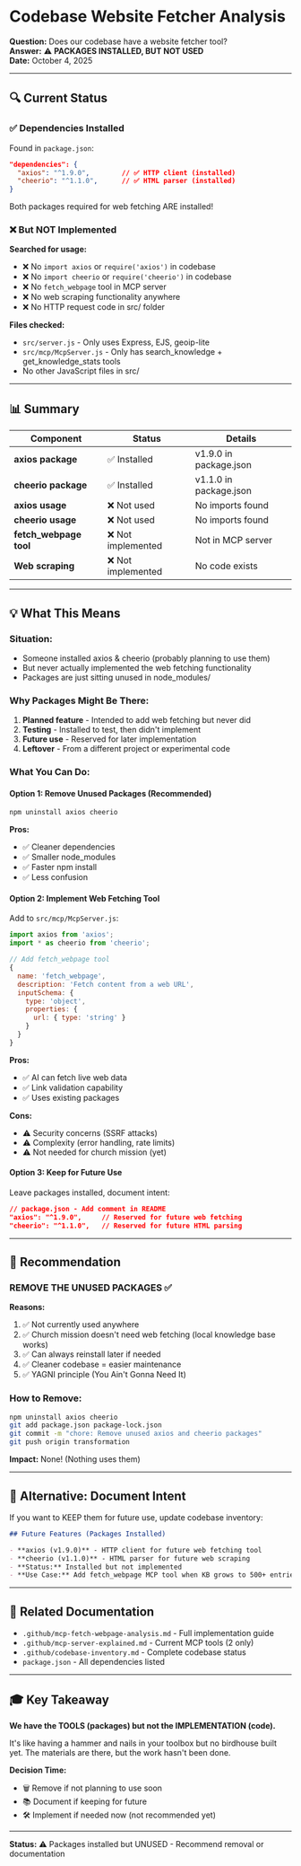 # Codebase Website Fetcher Analysis

**Question:** Does our codebase have a website fetcher tool?  
**Answer:** ⚠️ **PACKAGES INSTALLED, BUT NOT USED**  
**Date:** October 4, 2025

---

## 🔍 Current Status

### ✅ **Dependencies Installed**

Found in `package.json`:
```json
"dependencies": {
  "axios": "^1.9.0",        // ✅ HTTP client (installed)
  "cheerio": "^1.1.0",      // ✅ HTML parser (installed)
}
```

Both packages required for web fetching ARE installed!

### ❌ **But NOT Implemented**

**Searched for usage:**
- ❌ No `import axios` or `require('axios')` in codebase
- ❌ No `import cheerio` or `require('cheerio')` in codebase
- ❌ No `fetch_webpage` tool in MCP server
- ❌ No web scraping functionality anywhere
- ❌ No HTTP request code in src/ folder

**Files checked:**
- `src/server.js` - Only uses Express, EJS, geoip-lite
- `src/mcp/McpServer.js` - Only has search_knowledge + get_knowledge_stats tools
- No other JavaScript files in src/

---

## 📊 Summary

| Component | Status | Details |
|-----------|--------|---------|
| **axios package** | ✅ Installed | v1.9.0 in package.json |
| **cheerio package** | ✅ Installed | v1.1.0 in package.json |
| **axios usage** | ❌ Not used | No imports found |
| **cheerio usage** | ❌ Not used | No imports found |
| **fetch_webpage tool** | ❌ Not implemented | Not in MCP server |
| **Web scraping** | ❌ Not implemented | No code exists |

---

## 💡 What This Means

### **Situation:**
- Someone installed axios & cheerio (probably planning to use them)
- But never actually implemented the web fetching functionality
- Packages are just sitting unused in node_modules/

### **Why Packages Might Be There:**
1. **Planned feature** - Intended to add web fetching but never did
2. **Testing** - Installed to test, then didn't implement
3. **Future use** - Reserved for later implementation
4. **Leftover** - From a different project or experimental code

### **What You Can Do:**

#### Option 1: **Remove Unused Packages** (Recommended)
```bash
npm uninstall axios cheerio
```
**Pros:**
- ✅ Cleaner dependencies
- ✅ Smaller node_modules
- ✅ Faster npm install
- ✅ Less confusion

#### Option 2: **Implement Web Fetching Tool**
Add to `src/mcp/McpServer.js`:
```javascript
import axios from 'axios';
import * as cheerio from 'cheerio';

// Add fetch_webpage tool
{
  name: 'fetch_webpage',
  description: 'Fetch content from a web URL',
  inputSchema: {
    type: 'object',
    properties: {
      url: { type: 'string' }
    }
  }
}
```
**Pros:**
- ✅ AI can fetch live web data
- ✅ Link validation capability
- ✅ Uses existing packages

**Cons:**
- ⚠️ Security concerns (SSRF attacks)
- ⚠️ Complexity (error handling, rate limits)
- ⚠️ Not needed for church mission (yet)

#### Option 3: **Keep for Future Use**
Leave packages installed, document intent:
```json
// package.json - Add comment in README
"axios": "^1.9.0",     // Reserved for future web fetching
"cheerio": "^1.1.0",   // Reserved for future HTML parsing
```

---

## 🎯 Recommendation

### **REMOVE THE UNUSED PACKAGES** ✅

**Reasons:**
1. ✅ Not currently used anywhere
2. ✅ Church mission doesn't need web fetching (local knowledge base works)
3. ✅ Can always reinstall later if needed
4. ✅ Cleaner codebase = easier maintenance
5. ✅ YAGNI principle (You Ain't Gonna Need It)

### **How to Remove:**
```bash
npm uninstall axios cheerio
git add package.json package-lock.json
git commit -m "chore: Remove unused axios and cheerio packages"
git push origin transformation
```

**Impact:** None! (Nothing uses them)

---

## 📝 Alternative: Document Intent

If you want to KEEP them for future use, update codebase inventory:

```markdown
## Future Features (Packages Installed)

- **axios (v1.9.0)** - HTTP client for future web fetching tool
- **cheerio (v1.1.0)** - HTML parser for future web scraping
- **Status:** Installed but not implemented
- **Use Case:** Add fetch_webpage MCP tool when KB grows to 500+ entries
```

---

## 🔗 Related Documentation

- `.github/mcp-fetch-webpage-analysis.md` - Full implementation guide
- `.github/mcp-server-explained.md` - Current MCP tools (2 only)
- `.github/codebase-inventory.md` - Complete codebase status
- `package.json` - All dependencies listed

---

## 🎓 Key Takeaway

**We have the TOOLS (packages) but not the IMPLEMENTATION (code).**

It's like having a hammer and nails in your toolbox but no birdhouse built yet. The materials are there, but the work hasn't been done.

**Decision Time:**
- 🗑️ Remove if not planning to use soon
- 📚 Document if keeping for future
- 🛠️ Implement if needed now (not recommended yet)

---

**Status:** ⚠️ Packages installed but UNUSED - Recommend removal or documentation
